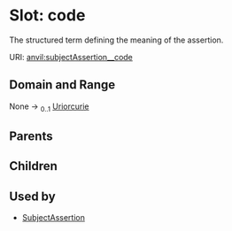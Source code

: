 
# Slot: code

The structured term defining the meaning of the assertion.

URI: [anvil:subjectAssertion__code](https://anvilproject.org/acr-harmonized-data-model/subjectAssertion__code)


## Domain and Range

None &#8594;  <sub>0..1</sub> [Uriorcurie](types/Uriorcurie.md)

## Parents


## Children


## Used by

 * [SubjectAssertion](SubjectAssertion.md)
